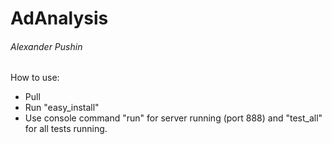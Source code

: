 # AdAnalysis
###### Alexander Pushin

How to use:
* Pull
* Run "easy_install"
* Use console command "run" for server running (port 888) and "test_all" for all tests running.

